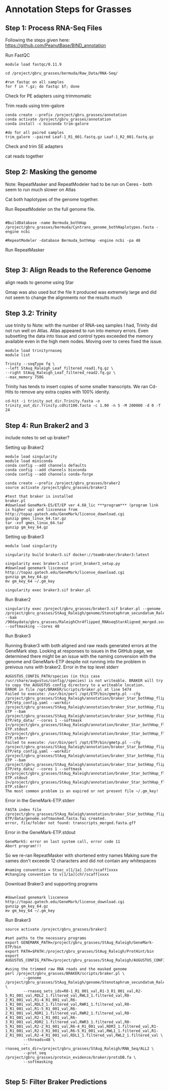# Annotation Steps for Grasses


## Step 1: Process RNA-Seq Files

Following the steps given here: https://github.com/PeanutBase/BIND_annotation

Run FastQC
```
module load fastqc/0.11.9

cd /project/gbru_grasses/bermuda/Raw_Data/RNA-Seq/

#run fastqc on all samples
for f in *.gz; do fastqc $f; done
```
Check for PE adapters using trimmomatic

Trim reads using trim-galore
```
conda create --prefix /project/gbru_grasses/annotation
conda activate /project/gbru_grasses/annotation
conda install -c bioconda trim-galore

#do for all paired samples
trim_galore --paired Leaf-1_R1_001.fastq.gz Leaf-1_R2_001.fastq.gz
```

Check and trim SE adapters

cat reads together



## Step 2: Masking the genome

Note:  RepeatMasker and RepeatModeler had to be run on Ceres  -  both seem to run much slower on Atlas

Cat both haplotypes of the genome together.

Run RepeatModeler on the full genome file.
```

#BuildDatabase -name Bermuda_bothHap /project/gbru_grasses/bermuda/Cyntrans_genome_bothHaplotypes.fasta -engine ncbi

#RepeatModeler -database Bermuda_bothHap -engine ncbi -pa 48
```

Run RepeatMasker
```

```


## Step 3: Align Reads to the Reference Genome

align reads to genome using Star

Gmap was also used but the file it produced was extremely large and did not seem to change the alignments nor the results much

## Step 3.2: Trinity

use trinity to 
Note: with the number of RNA-seq samples I had, Trinity did not run well on Atlas.  Atlas appeared to run into memory errors.  Even subsetting the data into tissue and control types exceeded the memory available even in the high mem nodes.  Moving over to ceres fixed the issue.

```
module load trinityrnaseq
module list

Trinity --seqType fq \
--left StAug_Raleigh_Leaf_filtered_read1.fq.gz \
--right StAug_Raleigh_Leaf_filtered_read2.fq.gz \
--max_memory 750G
```

Trinity has tends to insert copies of some smaller transcripts.  We ran Cd-Hits to remove any extra copies with 100% idenity.

```
cd-hit -i trinity_out_dir.Trinity.fasta -o trinity_out_dir.Trinity.cdhit100.fasta -c 1.00 -n 5 -M 200000 -d 0 -T 24
```

## Step 4: Run Braker2 and 3

include notes to set up braker?

Setting up Braker2
```
module load singularity
module load miniconda
conda config --add channels defaults
conda config --add channels bioconda
conda config --add channels conda-forge

conda create --prefix /project/gbru_grasses/braker2
source activate /project/gbru_grasses/braker2

#test that braker is installed
braker.pl
#download GeneMark-ES/ET/EP ver 4.68_lic ***program*** (program link is higher up) and liscenese from http://topaz.gatech.edu/GeneMark/license_download.cgi
gunzip gmes_linux_64.tar.gz
tar -xvf gmes_linux_64.tar
gunzip gm_key_64.gz
```

Setting up Braker3
```
module load singularity

singularity build braker3.sif docker://teambraker/braker3:latest

singularity exec braker3.sif print_braker3_setup.py
#download genemark liscenese
http://topaz.gatech.edu/GeneMark/license_download.cgi
gunzip gm_key_64.gz
mv gm_key_64 ~/.gm_key

singularity exec braker3.sif braker.pl

```

Run Braker2
```
singularity exec /project/gbru_grasses/braker3.sif braker.pl --genome /project/gbru_grasses/StAug_Raleigh/genome/Stenotaphrum_secundatum_RaleighCultivar_genome_bothHaplotypes.AllfixedChr4.reordered.fasta.masked --bam /90daydata/gbru_grasses/RaleighChr4flipped_RNAseqStarAligned_merged.sorted.bam --softmasking --cores 40
```

Run Braker3

Running Braker3 with both aligned and raw reads generated errors at the GeneMark step. Looking at responses to issues in the GitHub page, we determined there might be an issue with the naming convension with the genome and GeneMark-ETP despite not running into the problem in preivous runs with braker2.
Error in the top level stderr
```
AUGUSTUS_CONFIG_PATH/species (in this case /usr/share/augustus/config//species) is not writeable. BRAKER will try to copy the AUGUSTUS config directory to a writeable location.
ERROR in file /opt/BRAKER/scripts/braker.pl at line 5474
Failed to execute: /usr/bin/perl /opt/ETP/bin/gmetp.pl --cfg /project/gbru_grasses/StAug_Raleigh/annotation/braker_Star_bothHap_flippedChr4_braker3/braker/GeneMark-ETP/etp_config.yaml --workdir /project/gbru_grasses/StAug_Raleigh/annotation/braker_Star_bothHap_flippedChr4_braker3/braker/GeneMark-ETP --bam /project/gbru_grasses/StAug_Raleigh/annotation/braker_Star_bothHap_flippedChr4_braker3/braker/GeneMark-ETP/etp_data/ --cores 1 --softmask  1>/project/gbru_grasses/StAug_Raleigh/annotation/braker_Star_bothHap_flippedChr4_braker3/braker/errors/GeneMark-ETP.stdout 2>/project/gbru_grasses/StAug_Raleigh/annotation/braker_Star_bothHap_flippedChr4_braker3/braker/errors/GeneMark-ETP.stderr
Failed to execute: /usr/bin/perl /opt/ETP/bin/gmetp.pl --cfg /project/gbru_grasses/StAug_Raleigh/annotation/braker_Star_bothHap_flippedChr4_braker3/braker/GeneMark-ETP/etp_config.yaml --workdir /project/gbru_grasses/StAug_Raleigh/annotation/braker_Star_bothHap_flippedChr4_braker3/braker/GeneMark-ETP --bam /project/gbru_grasses/StAug_Raleigh/annotation/braker_Star_bothHap_flippedChr4_braker3/braker/GeneMark-ETP/etp_data/ --cores 1 --softmask  1>/project/gbru_grasses/StAug_Raleigh/annotation/braker_Star_bothHap_flippedChr4_braker3/braker/errors/GeneMark-ETP.stdout 2>/project/gbru_grasses/StAug_Raleigh/annotation/braker_Star_bothHap_flippedChr4_braker3/braker/errors/GeneMark-ETP.stderr
The most common problem is an expired or not present file ~/.gm_key!
```
Error in the GeneMark-ETP.stderr
```
FASTA index file /project/gbru_grasses/StAug_Raleigh/annotation/braker_Star_bothHap_flippedChr4_braker3/braker/GeneMark-ETP/data/genome.softmasked.fasta.fai created.
error, file/folder not found: transcripts_merged.fasta.gff
```
Error in the GeneMark-ETP.stdout
```
GeneMarkS: error on last system call, error code 11
Abort program!!!
```

So we re-ran RepeatMasker with shortened entry names
Making sure the sames don't exceede 12 characters and did not contain any whitespaces
```
#naming convention = Stsec_v[1/1a]_[chr/scaff]xxxx
#changing convention to v[1/1a][chr/scaff]xxxx
```
Download Braker3 and supporting programs
```

#download genemark liscenese
http://topaz.gatech.edu/GeneMark/license_download.cgi
gunzip gm_key_64.gz
mv gm_key_64 ~/.gm_key

```

Run Braker3
```
source activate /project/gbru_grasses/braker2

#set paths to the necessary programs
export GENEMARK_PATH=/project/gbru_grasses/StAug_Raleigh/GeneMark-ETP/bin
export PATH=$PATH:/project/gbru_grasses/StAug_Raleigh/ProtHint/bin
export AUGUSTUS_CONFIG_PATH=/project/gbru_grasses/StAug_Raleigh/AUGUSTUS_CONFIG/config

#using the trimmed raw RNA reads and the masked genome
perl /project/gbru_grasses/BRAKER/scripts/braker.pl \
        --genome /project/gbru_grasses/StAug_Raleigh/genome/Stenotaphrum_secundatum_RaleighCultivar_genome_bothHaplotypes.AllfixedChr4.reordered.renamed.fasta.masked \
        --rnaseq_sets_ids=R0-1_R1_001_val,R1-3_R1_001_val,R2-5_R1_001_val,RDL2_1.filtered_val,RWL3_1.filtered_val,R0-2_R1_001_val,R1-4_R1_001_val,R6-1_R1_001_val,RDL3_1.filtered_val,RWR1_1.filtered_val,R0-3_R1_001_val,R1-5_R1_001_val,R6-2_R1_001_val,RDR1_1.filtered_val,RWR2_1.filtered_val,R0-4_R1_001_val,R2-1_R1_001_val,R6-3_R1_001_val,RDR2_1.filtered_val,RWR3_1.filtered_val,R0-5_R1_001_val,R2-2_R1_001_val,R6-4_R1_001_val,RDR3_1.filtered_val,R1-1_R1_001_val,R2-3_R1_001_val,R6-5_R1_001_val,RWL1_1.filtered_val,R1-2_R1_001_val,R2-4_R1_001_val,RDL1_1.filtered_val,RWL2_1.filtered_val \
        --threads=48 \
        --rnaseq_sets_dir=/project/gbru_grasses/StAug_Raleigh/RNA_Seq/ALL2 \
        --prot_seq /project/gbru_grasses/protein_evidence/braker/protsDB.fa \
        --softmasking


```
## Step 5: Filter Braker Predictions 




